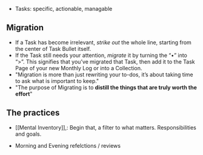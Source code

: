 - Tasks: specific, actionable, managable

## Migration
- If a Task has become irrelevant, *strike out* the whole line, starting from the center of Task Bullet itself. 
- If the Task still needs your attention, *migrate* it by turning the “•” into “>”. This signifies that you’ve migrated that Task, then add it to the Task Page of your new Monthly Log or into a Collection.
- "Migration is more than just rewriting your to-dos, it’s about taking time to ask what is important to keep."
- "The purpose of Migrating is to **distill the things that are truly worth the effort**"

## The practices
- [[Mental Inventory]],: Begin  that, a filter to what matters. Responsibilities and goals.
* Morning and Evening refelctions / reviews
